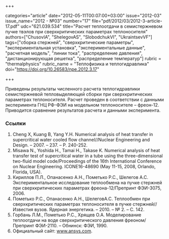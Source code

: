 +++

categories="article"
date="2012-05-11T00:07:00+03:00"
issue="2012-03"
issue_name="2012 - №03"
number="17"
file="pdf/2012/03/2012-3-article-17.pdf"
udc="621.039.534"
title="Расчет теплоотдачи в семистержневом пучке твэлов при сверхкритических параметрах теплоносителя"
authors=["ChusovIA", "ShelegovAS", "SlobodchukVI", "UkraintsevVF"]
tags=["cборка стержней", "сверхкритические параметры", "экспериментальная установка", "экспериментальные данные", "расчетная модель", "линии тока", "распределение давления", "дистанционирующая решетка", "распределение температур"]
rubric = "thermalphysics"
rubric_name = "Теплофизика и теплогидравлика"
doi="https://doi.org/10.26583/npe.2012.3.17"

+++

Приведены результаты численного расчета теплогидравлики семистержневой тепловыделяющей сборки при сверхкритических параметрах теплоносителя. Расчет проведен в соответствии с данными эксперимента ГНЦ РФ-ФЭИ на модельном теплоносителе – фреон-12. Приводится сравнение результатов расчета и данными эксперимента.

### Ссылки

1. Cheng X, Kuang B, Yang Y.H. Numerical analysis of heat transfer in supercritical water cooled flow channel//Nuclear Engineering and Design. – 2007. – 237. – Р. 240-252.
2. Misawa N., Yoshida H., Tamai H., Takase K. Numerical analysis of heat transfer test of supercritical water in a tube using the three-dimensional two-fluid model code/Proceedings of the 16th International Conference on Nuclear Engineering. ICONE16-48690 (May 11-15, 2008, Orlando, Florida, USA).
3. Кириллов П.Л., Опанасенко А.Н., Пометько Р.С., Шелегов А.С. Экспериментальное исследование теплообмена на пучке стержней при сверхкритических параметрах фреона-12/Препринт ФЭИ-3075, 2006.
4. Пометько Р.С., Опанасенко А.Н., ШелеговА.С. Теплообмен при сверхкритических параметрах теплоносителя в пучке стержней//Известия вузов. Ядерная энергетика. – 2010. – № 2. – С. 142.
5. Горбань Л.М., Пометько Р.С., Хрящев О.А. Моделирование теплоотдачи на воде сверхкритического давления фреоном/Препринт ФЭИ-2110. – Обнинск: ФЭИ, 1990.
6. Официальный сайт: www.ansys.com.